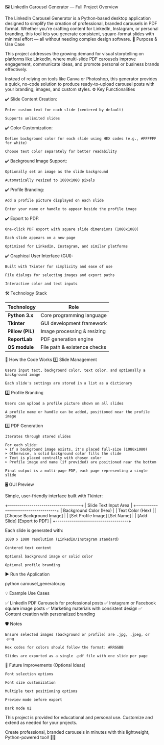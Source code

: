 🖼️ LinkedIn Carousel Generator — Full Project Overview

The LinkedIn Carousel Generator is a Python-based desktop application designed to simplify the creation of professional, branded carousels in PDF format. Whether you're crafting content for LinkedIn, Instagram, or personal branding, this tool lets you generate consistent, square-format slides with minimal effort — all without needing complex design software.
🎯 Purpose & Use Case

This project addresses the growing demand for visual storytelling on platforms like LinkedIn, where multi-slide PDF carousels improve engagement, communicate ideas, and promote personal or business brands effectively.

Instead of relying on tools like Canva or Photoshop, this generator provides a quick, no-code solution to produce ready-to-upload carousel posts with your branding, images, and custom styles.
⚙️ Key Functionalities

✔️ Slide Content Creation:

    Enter custom text for each slide (centered by default)

    Supports unlimited slides

✔️ Color Customization:

    Define background color for each slide using HEX codes (e.g., #FFFFFF for white)

    Choose text color separately for better readability

✔️ Background Image Support:

    Optionally set an image as the slide background

    Automatically resized to 1080x1080 pixels

✔️ Profile Branding:

    Add a profile picture displayed on each slide

    Enter your name or handle to appear beside the profile image

✔️ Export to PDF:

    One-click PDF export with square slide dimensions (1080x1080)

    Each slide appears on a new page

    Optimized for LinkedIn, Instagram, and similar platforms

✔️ Graphical User Interface (GUI):

    Built with Tkinter for simplicity and ease of use

    File dialogs for selecting images and export paths

    Interactive color and text inputs

🛠️ Technology Stack

| Technology       | Role                         |
| ---------------- | ---------------------------- |
| **Python 3.x**   | Core programming language    |
| **Tkinter**      | GUI development framework    |
| **Pillow (PIL)** | Image processing & resizing  |
| **ReportLab**    | PDF generation engine        |
| **OS module**    | File path & existence checks |


📂 How the Code Works
1️⃣ Slide Management

    Users input text, background color, text color, and optionally a background image

    Each slide's settings are stored in a list as a dictionary

2️⃣ Profile Branding

    Users can upload a profile picture shown on all slides

    A profile name or handle can be added, positioned near the profile image

3️⃣ PDF Generation

    Iterates through stored slides

    For each slide:
    ➤ If a background image exists, it's placed full-size (1080x1080)
    ➤ Otherwise, a solid background color fills the slide
    ➤ Text is placed centrally with chosen color
    ➤ Profile image and name (if provided) are positioned near the bottom

    Final output is a multi-page PDF, each page representing a single slide



🖥️ GUI Preview

Simple, user-friendly interface built with Tkinter:

+-------------------------------------+
| Slide Text Input Area               |
+-------------------------------------+
| Background Color (Hex)              |
| Text Color (Hex)                    |
| [Choose Background Image]           |
| [Set Profile Image] [Set Name]      |
| [Add Slide] [Export to PDF]         |
+-------------------------------------+

Each slide is generated with:

    1080 x 1080 resolution (LinkedIn/Instagram standard)

    Centered text content

    Optional background image or solid color

    Optional profile branding


▶️ Run the Application

python carousel_generator.py

💡 Example Use Cases

✅ LinkedIn PDF Carousels for professional posts
✅ Instagram or Facebook square image posts
✅ Marketing materials with consistent design
✅ Content creation with personalized branding

🛡️ Notes

    Ensure selected images (background or profile) are .jpg, .jpeg, or .png

    Hex codes for colors should follow the format: #RRGGBB

    Slides are exported as a single .pdf file with one slide per page

🎯 Future Improvements (Optional Ideas)

    Font selection options

    Font size customization

    Multiple text positioning options

    Preview mode before export

    Dark mode UI



This project is provided for educational and personal use. Customize and extend as needed for your projects.

Create professional, branded carousels in minutes with this lightweight, Python-powered tool! 🎨📢

